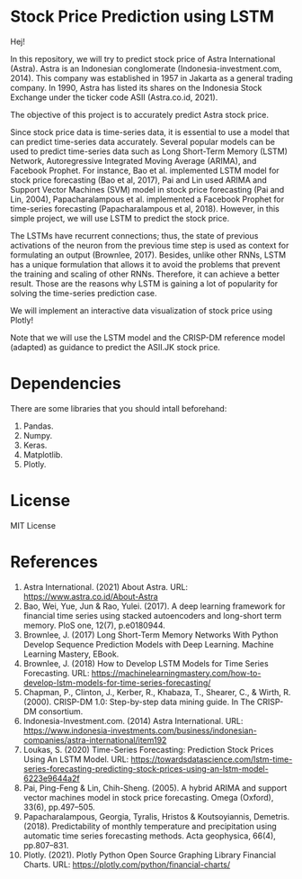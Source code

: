 # Stock Price Prediction using LSTM
Hej!

In this repository, we will try to predict stock price of Astra International (Astra). Astra is an Indonesian conglomerate (Indonesia-investment.com, 2014). This company was established in 1957 in Jakarta as a general trading company. In 1990, Astra has listed its shares on the Indonesia Stock Exchange under the ticker code ASII (Astra.co.id, 2021).

The objective of this project is to accurately predict Astra stock price.

Since stock price data is time-series data, it is essential to use a model that can predict time-series data accurately. Several popular models can be used to predict time-series data such as Long Short-Term Memory (LSTM) Network, Autoregressive Integrated Moving Average (ARIMA), and Facebook Prophet. For instance, Bao et al. implemented LSTM model for stock price forecasting (Bao et al, 2017), Pai and Lin used ARIMA and Support Vector Machines (SVM) model in stock price forecasting (Pai and Lin, 2004), Papacharalampous et al. implemented a Facebook Prophet for time-series forecasting (Papacharalampous et al, 2018). However, in this simple project, we will use LSTM to predict the stock price.

The LSTMs have recurrent connections; thus, the state of previous activations of the neuron from the previous time step is used as context for formulating an output (Brownlee, 2017). Besides, unlike other RNNs, LSTM has a unique formulation that allows it to avoid the problems that prevent the training and scaling of other RNNs. Therefore, it can achieve a better result. Those are the reasons why LSTM is gaining a lot of popularity for solving the time-series prediction case.

We will implement an interactive data visualization of stock price using Plotly! 

Note that we will use the LSTM model and the CRISP-DM reference model (adapted) as guidance to predict the ASII.JK stock price.


# Dependencies
There are some libraries that you should intall beforehand:
1. Pandas.
2. Numpy.
3. Keras.
4. Matplotlib.
5. Plotly.

# License
MIT License

# References
1. Astra International. (2021) About Astra. URL: https://www.astra.co.id/About-Astra
2. Bao, Wei, Yue, Jun & Rao, Yulei. (2017). A deep learning framework for financial time series using stacked autoencoders and long-short term memory. PloS one, 12(7), p.e0180944.
3. Brownlee, J. (2017) Long Short-Term Memory Networks With Python Develop Sequence Prediction Models with Deep Learning. Machine Learning Mastery, EBook.
4. Brownlee, J. (2018) How to Develop LSTM Models for Time Series Forecasting. URL: https://machinelearningmastery.com/how-to-develop-lstm-models-for-time-series-forecasting/
5. Chapman, P., Clinton, J., Kerber, R., Khabaza, T., Shearer, C., & Wirth, R. (2000). CRISP-DM 1.0: Step-by-step data mining guide. In The CRISP-DM consortium.
6. Indonesia-Investment.com. (2014) Astra International. URL: https://www.indonesia-investments.com/business/indonesian-companies/astra-international/item192
7. Loukas, S. (2020) Time-Series Forecasting: Prediction Stock Prices Using An LSTM Model. URL: https://towardsdatascience.com/lstm-time-series-forecasting-predicting-stock-prices-using-an-lstm-model-6223e9644a2f
8. Pai, Ping-Feng & Lin, Chih-Sheng. (2005). A hybrid ARIMA and support vector machines model in stock price forecasting. Omega (Oxford), 33(6), pp.497–505.
9. Papacharalampous, Georgia, Tyralis, Hristos & Koutsoyiannis, Demetris. (2018). Predictability of monthly temperature and precipitation using automatic time series forecasting methods. Acta geophysica, 66(4), pp.807–831.
10. Plotly. (2021). Plotly Python Open Source Graphing Library Financial Charts. URL: https://plotly.com/python/financial-charts/
